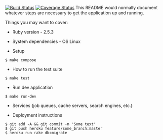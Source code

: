 [![Build Status](https://travis-ci.org/zipofar/fsl-task_manager.svg?branch=master)](https://travis-ci.org/zipofar/fsl-task_manager)
[![Coverage Status](https://coveralls.io/repos/github/zipofar/fsl-task_manager/badge.svg?branch=feature%2Fcoveralls)](https://coveralls.io/github/zipofar/fsl-task_manager?branch=feature%2Fcoveralls)
This README would normally document whatever steps are necessary to get the
application up and running.

Things you may want to cover:

* Ruby version - 2.5.3

* System dependencies - OS Linux

* Setup
```
$ make compose
```

* How to run the test suite
```
$ make test
```

* Run dev application
```
$ make run-dev
```

* Services (job queues, cache servers, search engines, etc.)

* Deployment instructions
```
$ git add -A && git commit -m 'Some text'
$ git push heroku feature/some_branch:master
$ heroku run rake db:migrate
```
